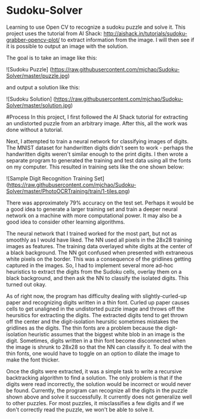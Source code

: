 # Sudoku-Solver
Learning to use Open CV to recognize a sudoku puzzle and solve it. This project uses the tutorial from AI Shack: http://aishack.in/tutorials/sudoku-grabber-opencv-plot/ to extract information from the image. I will then see if it is possible to output an image with the solution.

The goal is to take an image like this:

![Sudoku Puzzle] 
(https://raw.githubusercontent.com/mjchao/Sudoku-Solver/master/puzzle.jpg)

and output a solution like this:

![Sudoku Solution]
(https://raw.githubusercontent.com/mjchao/Sudoku-Solver/master/solution.jpg)

#Process
In this project, I first followed the AI Shack tutorial for extracting an undistorted puzzle from an arbitrary image. After this, all the work was done without a tutorial. 

Next, I attempted to train a neural network for classifying images of digits. The MNIST dataset for handwritten digits didn't seem to work - perhaps the handwritten digits weren't similar enough to the print digits. I then wrote a separate program to generated the training and test data using all the fonts on my computer. This resulted in training sets like the one shown below:

![Sample Digit Recognition Training Set]
(https://raw.githubusercontent.com/mjchao/Sudoku-Solver/master/PhotoOCRTraining/train/1-tiles.png)

There was approximately 79% accuracy on the test set. Perhaps it would be a good idea to generate a larger training set and train a deeper neural network on a machine with more computational power. It may also be a good idea to consider other learning algorithms.

The neural network that I trained worked for the most part, but not as smoothly as I would have liked. The NN used all pixels in the 28x28 training images as features. The training data overlayed white digits at the center of a black background. The NN got confused when presented with extraneous white pixels on the border. This was a consequence of the gridlines getting captured in the images. So, I had to implement several more ad-hoc heuristics to extract the digits from the Sudoku cells, overlay them on a black background, and then ask the NN to classify the isolated digits. This turned out okay.

As of right now, the program has difficulty dealing with slightly-curled-up paper and recognizing digits written in a thin font. Curled up paper causes cells to get unaligned in the undistorted puzzle image and throws off the heursitics for extracting the digits. The extracted digits tend to get thrown off the center and the digit-isolation heursitic sometimes mistakes the gridlines as the digits. The thin fonts are a problem because the digit-isolation heuristic assumes that the biggest white blob in an image is the digit. Sometimes, digits written in a thin font become disconnected when the image is shrunk to 28x28 so that the NN can classify it. To deal with the thin fonts, one would have to toggle on an option to dilate the image to make the font thicker.

Once the digits were extracted, it was a simple task to write a recursive backtracking algorithm to find a solution. The only problem is that if the digits were read incorrectly, the solution would be incorrect or would never be found. Currently, the program can recognize all the digits in the puzzle shown above and solve it successfully. It currently does not generalize well to other puzzles. For most puzzles, it misclassifies a few digits and if we don't correctly read the puzzle, we won't be able to solve it.


